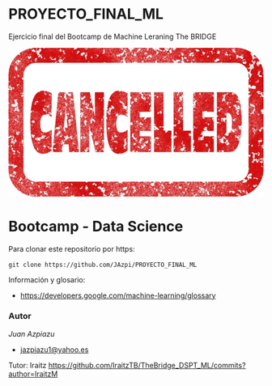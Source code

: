 # PROYECTO_FINAL_ML
Ejercicio final del Bootcamp de Machine Leraning The BRIDGE

![CANCELLED](hospitality-businesses-suffer-half-term-holiday-cancelations-due-to-south-west-waters-water-poisoning-scandal.jpg)

# Bootcamp - Data Science

Para clonar este repositorio por https:

```
git clone https://github.com/JAzpi/PROYECTO_FINAL_ML
```

Información y glosario:

- https://developers.google.com/machine-learning/glossary

### Autor

 *Juan Azpiazu*
- jazpiazu1@yahoo.es

Tutor: Iraitz https://github.com/IraitzTB/TheBridge_DSPT_ML/commits?author=IraitzM 
